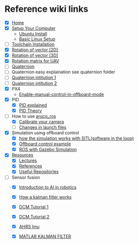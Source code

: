 # Reference wiki links

* [x] ​[Home](https://github.com/AerialRobotics-IITK/Wiki/wiki)​
* [x] ​[Setup Your Computer](https://github.com/AerialRobotics-IITK/Wiki/wiki/Setup-Your-Computer)​
  * ​[Ubuntu Install](https://github.com/AerialRobotics-IITK/Wiki/wiki/Ubuntu_install)​
  * ​[Basic Linux Setup](https://github.com/AerialRobotics-IITK/Wiki/wiki/Basic_Linux_setup)​
* [ ] ​[Toolchain Installation](https://github.com/AerialRobotics-IITK/Wiki/wiki/PX4-Toolchain-Installation)​
* [x] [Rotation of vector \[2D\]](https://github.com/AerialRobotics-IITK/Wiki/wiki/Rotation-of-vector-[2D])
* [x] ​[Rotation of vector \[3D\]](https://github.com/AerialRobotics-IITK/Wiki/wiki/Rotation-of-vector-[3D])​
* [x] ​[Rotation matrix for UAV](https://github.com/AerialRobotics-IITK/Wiki/blob/master/AE321_EqMotion.pdf)​
* [ ] [Quaternion](https://github.com/AerialRobotics-IITK/Wiki/blob/master/Quaternion%20lecture.pdf)​
* [ ] Quaternion easy explaination see quaternion folder
* [ ] ​[Quaternion intitution 1](https://www.youtube.com/watch?v=d4EgbgTm0Bg)​
* [ ] ​[Quaternion intitution 2](https://www.youtube.com/watch?v=zjMuIxRvygQ)​
* [x] PX4
  * ​[Enable-manual-control-in-offboard-mode](https://github.com/AerialRobotics-IITK/Wiki/wiki/Enable-manual-control-in-offboard-mode-[PX4])​
* [x] PID
  * [x] ​[PID explained](https://www.youtube.com/watch?v=4Y7zG48uHRo)​
  * [x] ​[PID Theory](https://youtu.be/UR0hOmjaHp0?t=215)​
* [ ] How to use [aruco\_ros](https://github.com/AerialRobotics-IITK/aruco_ros)​
  * [x] ​[Calibrate your camera](https://github.com/AerialRobotics-IITK/Wiki/wiki/Camera-Calibration)
  * [ ] [Changes in launch files](https://github.com/AerialRobotics-IITK/Wiki/wiki/launch-files)​
* [x] Simulation using offboard control
  * [x] ​[how the simulation works with SITL\(software in the loop\)](https://github.com/AerialRobotics-IITK/Wiki/wiki/Gazebo-Simulation-with-iris)​
  * [x] ​[Offboard control example](https://dev.px4.io/en/ros/mavros_offboard.html)​
  * [x] ​[ROS with Gazebo Simulation](https://dev.px4.io/en/simulation/ros_interface.html)​
* [x] ​[Resources](https://github.com/AerialRobotics-IITK/Wiki/wiki/Resources)​
  * [x] ​[Lectures](https://github.com/AerialRobotics-IITK/Wiki/wiki/Lecture-Slides)​
  * [x] ​[References](https://github.com/AerialRobotics-IITK/Wiki/wiki/References)​
  * [x] ​[Useful Repositories](https://github.com/AerialRobotics-IITK/Wiki/wiki/Useful-Repositories)​
* [ ] Sensor fusion
  * [x] [Introduction to AI in robotics](https://classroom.udacity.com/courses/cs373)​
  * [x] ​[How a kalman filter works](http://www.bzarg.com/p/how-a-kalman-filter-works-in-pictures/)​
  * [x] ​[DCM Tutorial 1](http://www.starlino.com/wp-content/uploads/data/dcm_tutorial/Starlino_DCM_Tutorial_01.pdf)​
  * [x] ​[DCM Tutorial 2](http://www.starlino.com/dcm_tutorial.html)​
  * [x] ​[AHRS ](http://x-io.co.uk/open-source-imu-and-ahrs-algorithms/)[Imu](http://www.bzarg.com/p/how-a-kalman-filter-works-in-pictures/)
  * [x] ​[MATLAB KALMAN FILTER](https://www.youtube.com/watch?v=mwn8xhgNpFY&list=PLn8PRpmsu08pzi6EMiYnR-076Mh-q3tWr)​



